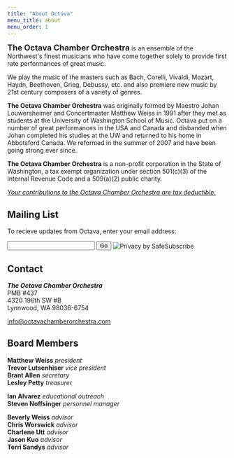 ```yaml
---
title: "About Octava"
menu_title: about
menu_order: 1
---
```

<strong style="font-size:1.3em;">The Octava Chamber Orchestra</strong> is an ensemble of the Northwest's finest musicians who have come together solely to provide first rate performances of great music.

We play the music of the masters such as Bach, Corelli, Vivaldi, Mozart, Haydn, Beethoven, Grieg, Debussy, etc. and also premiere new music by 21st century composers of a variety of genres.

**The Octava Chamber Orchestra** was originally formed by Maestro Johan Louwersheimer and Concertmaster Matthew Weiss in 1991 after they met as students at the University of Washington School of Music. Octava put on a number of great performances in the USA and Canada and disbanded when Johan completed his studies at the UW and returned to his home in Abbotsford Canada. We reformed in the summer of 2007 and have been going strong ever since.

**The Octava Chamber Orchestra** is a non-profit corporation in the State of Washington, a tax exempt organization under section 501(c)(3) of the Internal Revenue Code and a 509(a)(2) public charity.

*[Your contributions to the Octava Chamber Orchestra are tax deductible.](/support/)*

<h2 id="mail">Mailing List</h2>

To recieve updates from Octava, enter your email address:

<p>
<form style="display:block;" name="ccoptin" action="http://visitor.constantcontact.com/d.jsp" target="_blank" method="post">
<input type="hidden" name="m" value="1102230219170">
<input type="hidden" name="p" value="oi">
<input style="display:inline-block;width:200px;max-width:100%;" type="text" name="ea">
<input type="submit" name="go" value="Go">
<img style="display:inline-block;vertical-align:middle;" src="http://img.constantcontact.com/ui/images1/safe_subscribe_logo.gif" alt="Privacy by SafeSubscribe"/>
</form>
</p>

## Contact

***The Octava Chamber Orchestra***\
PMB #437\
4320 196th SW #B\
Lynnwood, WA 98036-6754

[info@octavachamberorchestra.com](info@octavachamberorchestra.com)

## Board Members

**Matthew Weiss** *president*\
**Trevor Lutsenhiser** *vice president*\
**Brant Allen** *secretary*\
**Lesley Petty** *treasurer*

**Ian Alvarez** *educational outreach*\
**Steven Noffsinger** *personnel manager*

**Beverly Weiss** *advisor*\
**Chris Worswick** *advisor*\
**Charlene Utt** *advisor*\
**Jason Kuo** *advisor*\
**Terri Sandys** *advisor*